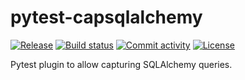 # pytest-capsqlalchemy

[![Release](https://img.shields.io/github/v/release/softwareone-platform/pytest-capsqlalchemy)](https://img.shields.io/github/v/release/softwareone-platform/pytest-capsqlalchemy)
[![Build status](https://img.shields.io/github/actions/workflow/status/softwareone-platform/pytest-capsqlalchemy/main.yml?branch=main)](https://github.com/softwareone-platform/pytest-capsqlalchemy/actions/workflows/main.yml?query=branch%3Amain)
[![Commit activity](https://img.shields.io/github/commit-activity/m/softwareone-platform/pytest-capsqlalchemy)](https://img.shields.io/github/commit-activity/m/softwareone-platform/pytest-capsqlalchemy)
[![License](https://img.shields.io/github/license/softwareone-platform/pytest-capsqlalchemy)](https://img.shields.io/github/license/softwareone-platform/pytest-capsqlalchemy)

Pytest plugin to allow capturing SQLAlchemy queries.
